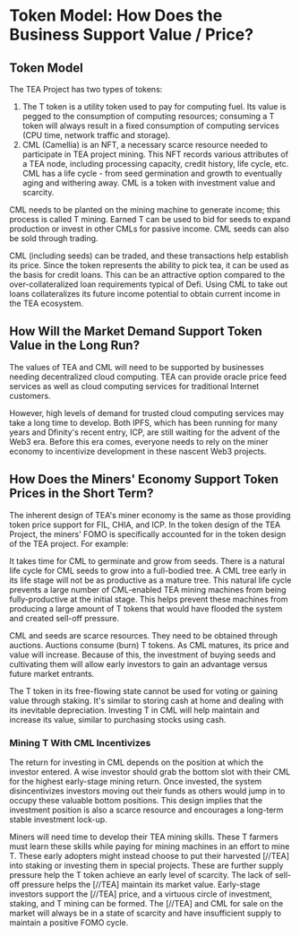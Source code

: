 # Token Model: How Does the Business Support Value / Price? 
## Token Model
The TEA Project has two types of tokens: 
1. The T token is a utility token used to pay for computing fuel. Its value is pegged to the consumption of computing resources; consuming a T token will always result in a fixed consumption of computing services (CPU time, network traffic and storage).
2. CML (Camellia) is an NFT, a necessary scarce resource needed to participate in TEA project mining. This NFT records various attributes of a TEA node, including processing capacity, credit history, life cycle, etc. CML has a life cycle - from seed germination and growth to eventually aging and withering away. CML is a token with investment value and scarcity.

CML needs to be planted on the mining machine to generate income; this process is called T mining. Earned T can be used to bid for seeds to expand production or invest in other CMLs for passive income. CML seeds can also be sold through trading.

CML (including seeds) can be traded, and these transactions help establish its price. Since the token represents the ability to pick tea, it can be used as the basis for credit loans. This can be an attractive option compared to the over-collateralized loan requirements typical of Defi. Using CML to take out loans collateralizes its future income potential to obtain current income in the TEA ecosystem.

## How Will the Market Demand Support Token Value in the Long Run?

The values of TEA and CML will need to be supported by businesses needing decentralized cloud computing. TEA can provide oracle price feed services as well as cloud computing services for traditional Internet customers.

However, high levels of demand for trusted cloud computing services may take a long time to develop. Both IPFS, which has been running for many years and Dfinity's recent entry, ICP, are still waiting for the advent of the Web3 era. Before this era comes, everyone needs to rely on the miner economy to incentivize development in these nascent Web3 projects.

## How Does the Miners' Economy Support Token Prices in the Short Term?
The inherent design of TEA's miner economy is the same as those providing token price support for FIL, CHIA, and ICP. In the token design of the TEA Project, the miners' FOMO is specifically accounted for in the token design of the TEA project. For example:

It takes time for CML to germinate and grow from seeds. There is a natural life cycle for CML seeds to grow into a full-bodied tree. A CML tree early in its life stage will not be as productive as a mature tree. This natural life cycle prevents a large number of CML-enabled TEA mining machines from being fully-productive at the initial stage. This helps prevent these machines from producing a large amount of T tokens that would have flooded the system and created sell-off pressure.

CML and seeds are scarce resources. They need to be obtained through auctions. Auctions consume (burn) T tokens. As CML matures, its price and value will increase. Because of this, the investment of buying seeds and cultivating them will allow early investors to gain an advantage versus future market entrants.

The T token in its free-flowing state cannot be used for voting or gaining value through staking. It's similar to storing cash at home and dealing with its inevitable depreciation. Investing T in CML will help maintain and increase its value, similar to purchasing stocks using cash. 

### Mining T With CML Incentivizes 
The return for investing in CML depends on the position at which the investor entered. A wise investor should grab the bottom slot with their CML for the highest early-stage mining return. Once invested, the system disincentivizes investors moving out their funds as others would jump in to occupy these valuable bottom positions. This design implies that the investment position is also a scarce resource and encourages a long-term stable investment lock-up.

Miners will need time to develop their TEA mining skills. These T farmers must learn these skills while paying for mining machines in an effort to mine T. These early adopters might instead choose to put their harvested [//TEA] into staking or investing them in special projects. These are further supply pressure help the T token achieve an early level of scarcity. The lack of sell-off pressure helps the [//TEA] maintain its market value. Early-stage investors support the [//TEA] price, and a virtuous circle of investment, staking, and T mining can be formed. The [//TEA] and CML for sale on the market will always be in a state of scarcity and have insufficient supply to maintain a positive FOMO cycle.
